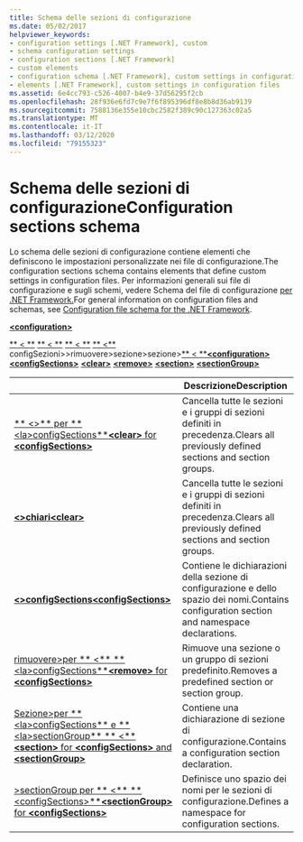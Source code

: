 ```yaml
---
title: Schema delle sezioni di configurazione
ms.date: 05/02/2017
helpviewer_keywords:
- configuration settings [.NET Framework], custom
- schema configuration settings
- configuration sections [.NET Framework]
- custom elements
- configuration schema [.NET Framework], custom settings in configuration files
- elements [.NET Framework], custom settings in configuration files
ms.assetid: 6e4cc793-c526-4007-b4e9-37d56295f2cb
ms.openlocfilehash: 28f936e6fd7c9e7f6f895396df8e8b8d36ab9139
ms.sourcegitcommit: 7588136e355e10cbc2582f389c90c127363c02a5
ms.translationtype: MT
ms.contentlocale: it-IT
ms.lasthandoff: 03/12/2020
ms.locfileid: "79155323"
---
```

# <a name="configuration-sections-schema"></a><span data-ttu-id="29192-102">Schema delle sezioni di configurazione</span><span class="sxs-lookup"><span data-stu-id="29192-102">Configuration sections schema</span></span>

<span data-ttu-id="29192-103">Lo schema delle sezioni di configurazione contiene elementi che definiscono le impostazioni personalizzate nei file di configurazione.</span><span class="sxs-lookup"><span data-stu-id="29192-103">The configuration sections schema contains elements that define custom settings in configuration files.</span></span> <span data-ttu-id="29192-104">Per informazioni generali sui file di configurazione e sugli schemi, vedere Schema del file di configurazione [per .NET Framework.](index.md)</span><span class="sxs-lookup"><span data-stu-id="29192-104">For general information on configuration files and schemas, see [Configuration file schema for the .NET Framework](index.md).</span></span>

<span data-ttu-id="29192-105">[**\<configuration>** ](configuration-element.md) 
 
 [\*\* \< \*\*](clear-element-for-configsections.md) 
 [\*\* \< \*\*](remove-element-for-configsections.md) 
 [\*\* \< \*\*](section-element.md) 
 [\*\* \<\*\*](sectiongroup-element-for-configsections.md) configSezioni>>rimuovere>sezione>sezione>[\*\* \< \*\*](configsections-element-for-configuration.md)</span><span class="sxs-lookup"><span data-stu-id="29192-105">[**\<configuration>**](configuration-element.md)
[**\<configSections>**](configsections-element-for-configuration.md)
[**\<clear>**](clear-element-for-configsections.md)
[**\<remove>**](remove-element-for-configsections.md)
[**\<section>**](section-element.md)
[**\<sectionGroup>**](sectiongroup-element-for-configsections.md)</span></span>

|     | <span data-ttu-id="29192-106">Descrizione</span><span class="sxs-lookup"><span data-stu-id="29192-106">Description</span></span> |
| --- | ----------- |
| [<span data-ttu-id="29192-107">\*\* \<>\*\* per \*\* \<la>configSections\*\*</span><span class="sxs-lookup"><span data-stu-id="29192-107">**\<clear>** for **\<configSections>**</span></span>](clear-element-for-configsections.md) | <span data-ttu-id="29192-108">Cancella tutte le sezioni e i gruppi di sezioni definiti in precedenza.</span><span class="sxs-lookup"><span data-stu-id="29192-108">Clears all previously defined sections and section groups.</span></span> |
| [<span data-ttu-id="29192-109">**\<>chiari**</span><span class="sxs-lookup"><span data-stu-id="29192-109">**\<clear>**</span></span>](clear-element-for-configsections.md) | <span data-ttu-id="29192-110">Cancella tutte le sezioni e i gruppi di sezioni definiti in precedenza.</span><span class="sxs-lookup"><span data-stu-id="29192-110">Clears all previously defined sections and section groups.</span></span> |
| [<span data-ttu-id="29192-111">**\<>configSections**</span><span class="sxs-lookup"><span data-stu-id="29192-111">**\<configSections>**</span></span>](configsections-element-for-configuration.md) | <span data-ttu-id="29192-112">Contiene le dichiarazioni della sezione di configurazione e dello spazio dei nomi.</span><span class="sxs-lookup"><span data-stu-id="29192-112">Contains configuration section and namespace declarations.</span></span> |
| [<span data-ttu-id="29192-113">rimuovere>per \*\* \<\*\* \*\* \<la>configSections\*\*</span><span class="sxs-lookup"><span data-stu-id="29192-113">**\<remove>** for **\<configSections>**</span></span>](remove-element-for-configsections.md) | <span data-ttu-id="29192-114">Rimuove una sezione o un gruppo di sezioni predefinito.</span><span class="sxs-lookup"><span data-stu-id="29192-114">Removes a predefined section or section group.</span></span> |
| [<span data-ttu-id="29192-115">Sezione>per \*\* \<la>configSections\*\* e \*\* \<la>sectionGroup\*\* \*\* \<\*\*</span><span class="sxs-lookup"><span data-stu-id="29192-115">**\<section>** for **\<configSections>** and **\<sectionGroup>**</span></span>](section-element.md) | <span data-ttu-id="29192-116">Contiene una dichiarazione di sezione di configurazione.</span><span class="sxs-lookup"><span data-stu-id="29192-116">Contains a configuration section declaration.</span></span> |
| [<span data-ttu-id="29192-117">>sectionGroup per \*\* \<\*\* \*\* \<configSections>\*\*</span><span class="sxs-lookup"><span data-stu-id="29192-117">**\<sectionGroup>** for **\<configSections>**</span></span>](sectiongroup-element-for-configsections.md) | <span data-ttu-id="29192-118">Definisce uno spazio dei nomi per le sezioni di configurazione.</span><span class="sxs-lookup"><span data-stu-id="29192-118">Defines a namespace for configuration sections.</span></span> |
